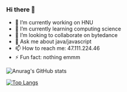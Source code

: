 ### Hi there 👋

<!--
**qianxi0410/qianxi0410** is a ✨ _special_ ✨ repository because its `README.md` (this file) appears on your GitHub profile.

Here are some ideas to get you started:

- 🔭 I’m currently working on ...
- 🌱 I’m currently learning ...
- 👯 I’m looking to collaborate on ...
- 🤔 I’m looking for help with ...
- 💬 Ask me about ...
- 📫 How to reach me: ...
- 😄 Pronouns: ...
- ⚡ Fun fact: ...
-->

- 🔭 I’m currently working on HNU
- 🌱 I’m currently learning computing science
- 👯 I’m looking to collaborate on bytedance
- 💬 Ask me about java/javascript
- 📫 How to reach me: 47.111.224.46
- ⚡ Fun fact: nothing emmm


![Anurag's GitHub stats](https://github-readme-stats.vercel.app/api?username=qianxi0410&show_icons=true&theme=onedark)

[![Top Langs](https://github-readme-stats.vercel.app/api/top-langs/?username=qianxi0410)](https://github.com/qianxi0410/qianxi0410)
